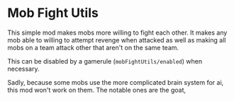 #  Mob Fight Utils
This simple mod makes mobs more willing to fight each other. It makes any mob able to willing to attempt revenge when attacked as well as making all mobs on a team attack other that aren't on the same team.

This can be disabled by a gamerule (`mobFightUtils/enabled`) when necessary. 

Sadly, because some mobs use the more complicated brain system for ai, this mod won't work on them. The notable ones are the goat, 